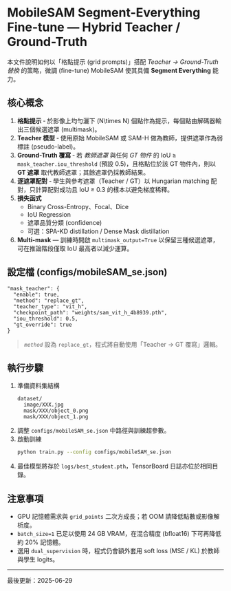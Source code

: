# MobileSAM Segment-Everything Fine-tune — Hybrid Teacher / Ground-Truth

本文件說明如何以「格點提示 (grid prompts)」搭配 *Teacher → Ground-Truth 替換* 的策略，微調 (fine-tune) MobileSAM 使其具備 **Segment Everything** 能力。

## 核心概念
1. **格點提示** ‑ 於影像上均勻灑下 \(N\times N\) 個點作為提示，每個點由解碼器輸出三個候選遮罩 (multimask)。
2. **Teacher 模型** ‑ 使用原始 MobileSAM 或 SAM-H 做為教師，提供遮罩作為弱標註 (pseudo-label)。
3. **Ground-Truth 覆寫** ‑ 若 *教師遮罩* 與任何 *GT 物件* 的 IoU ≥ `mask_teacher.iou_threshold` (預設 0.5)，且格點位於該 GT 物件內，則以 **GT 遮罩** 取代教師遮罩；其餘遮罩仍採教師結果。
4. **逐遮罩配對** ‑ 學生與參考遮罩（Teacher / GT）以 Hungarian matching 配對，只計算配對成功且 IoU ≥ 0.3 的樣本以避免梯度稀釋。
5. **損失函式**
   * Binary Cross-Entropy、Focal、Dice
   * IoU Regression
   * 遮罩品質分類 (confidence)
   * 可選：SPA-KD distillation / Dense Mask distillation
6. **Multi-mask** — 訓練時開啟 `multimask_output=True` 以保留三種候選遮罩，可在推論階段僅取 IoU 最高者以減少運算。

## 設定檔 (configs/mobileSAM_se.json)
```
"mask_teacher": {
  "enable": true,
  "method": "replace_gt",
  "teacher_type": "vit_h",
  "checkpoint_path": "weights/sam_vit_h_4b8939.pth",
  "iou_threshold": 0.5,
  "gt_override": true
}
```
> *`method`* 設為 `replace_gt`，程式將自動使用「Teacher → GT 覆寫」邏輯。

## 執行步驟
1. 準備資料集結構
   ```
   dataset/
     image/XXX.jpg
     mask/XXX/object_0.png
     mask/XXX/object_1.png
   ```
2. 調整 `configs/mobileSAM_se.json` 中路徑與訓練超參數。
3. 啟動訓練
   ```bash
   python train.py --config configs/mobileSAM_se.json
   ```
4. 最佳模型將存於 `logs/best_student.pth`，TensorBoard 日誌亦位於相同目錄。

## 注意事項
* GPU 記憶體需求與 `grid_points` 二次方成長；若 OOM 請降低點數或影像解析度。
* `batch_size=1` 已足以使用 24 GB VRAM，在混合精度 (bfloat16) 下可再降低約 20% 記憶體。
* 選用 `dual_supervision` 時，程式仍會額外套用 soft loss (MSE / KL) 於教師與學生 logits。

---
最後更新：2025-06-29 
